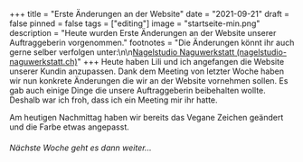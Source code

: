 +++
title = "Erste Änderungen an der Website"
date = "2021-09-21"
draft = false
pinned = false
tags = ["editing"]
image = "startseite-min.png"
description = "Heute wurden Erste Änderungen an der Website unserer Auftraggeberin vorgenommen."
footnotes = "Die Änderungen könnt ihr auch gerne selber verfolgen unter:\n\n[Nagelstudio Naguwerkstatt (nagelstudio-naguwerkstatt.ch)](https://www.nagelstudio-naguwerkstatt.ch/startseite)"
+++
Heute haben Lili und ich angefangen die Website unserer Kundin anzupassen. Dank dem Meeting von letzter Woche haben wir nun konkrete Änderungen die wir an der Website vornehmen sollen. Es gab auch einige Dinge die unsere Auftraggeberin beibehalten wollte. Deshalb war ich froh, dass ich ein Meeting mir ihr hatte. 

Am heutigen Nachmittag haben wir bereits das Vegane Zeichen geändert und die Farbe etwas angepasst. 

###### *Nächste Woche geht es dann weiter...*